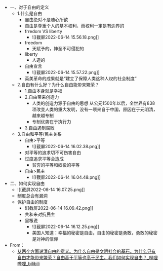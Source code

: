 - 一、对于自由的定义
	- 1.什么是自由
		- 自由绝对不是随心所欲
		- 自由是尊重个人的基本权利，而权利一定是有边界的
		- frredom VS  liberty
			- ![[截屏2022-06-14 15.56.18.png]]
		- freedom
			- 天赋予的，神圣不可侵犯的
		- liberty
			- 人造的
		- 自由宣言
			- ![[截屏2022-06-14 15.57.22.png]]
		- 英美革命的成果就是“建立了保障人类这种人权的社会制度”
	- 2.自由有什么好？为什么自由能带来繁荣？
		- 1.自由本身就是幸福
		- 2.自由带来创造力
			- 人类的创造力源于自由的思想
			  从公元1500年以后，全世界有838项改变人类的重大发明，没有一项来自于中国，原因在于元明清，越来越专制
			- 专制优势在于执行力
		- 3.自由遏制腐败
	- 3.自由和平等/民主关系
		- 自由>平等
			- ![[截屏2022-06-14 16.02.38.png]]
		- 对平等的追求切不可伤害自由
		- 过度追求平等会造成
			- 贫穷的平等和奴役的平等
		- 自由>民主
			- ![[截屏2022-06-14 16.04.48.png]]
- 二、如何实现自由
	- ![[截屏2022-06-14 16.07.25.png]]
	- 制度总会有漏洞
	- 保护自由的制度
		- ![[截屏2022-06-14 16.09.42.png]]
		- 共和来对抗民主
		- 里根说
			- ![[截屏2022-06-14 16.12.25.png]]
			- 美国人知道：幸福的秘密是自由，自由的秘密是勇敢，勇敢的秘密是对神的信仰
- From：
	- [从两个方面说清自由的意义。为什么自由是文明社会的基石，为什么只有自由才能带来繁荣？自由高于平等也高于民主。我们如何实现自由？_哔哩哔哩_bilibili](https://www.bilibili.com/video/BV1hF411F7wm?spm_id_from=333.999.0.0&vd_source=025a435f75f64171dd9cd96896be80a4)